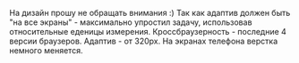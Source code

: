 На дизайн прошу не обращать внимания :) 
Так как адаптив должен быть "на все экраны" - максимально упростил задачу, использовав относительные еденицы измерения. 
Кроссбраузерность - последние 4 версии браузеров. 
Адаптив - от 320px. На экранах телефона верстка немного меняется. 

